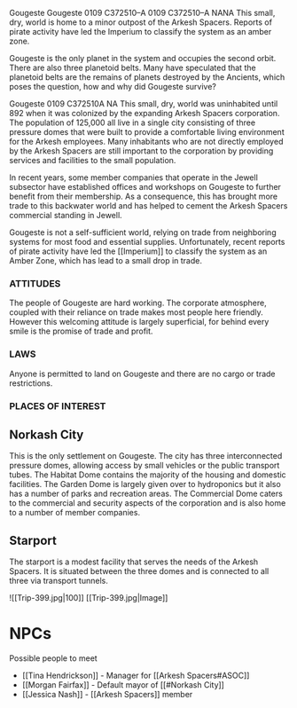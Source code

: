 Gougeste Gougeste 0109 C372510–A 0109 C372510–A NANA This small, dry, world is home to a minor outpost of the Arkesh Spacers. Reports of pirate activity have led the Imperium to classify the system as an amber zone.

Gougeste is the only planet in the system and occupies the second orbit. There are also three planetoid belts. Many have speculated that the planetoid belts are the remains of planets destroyed by the Ancients, which poses the question, how and why did Gougeste survive?

Gougeste 0109 C372510A NA This small, dry, world was uninhabited until 892 when it was colonized by the expanding Arkesh Spacers corporation. The population of 125,000 all live in a single city consisting of three pressure domes that were built to provide a comfortable living environment for the Arkesh employees. Many inhabitants who are not directly employed by the Arkesh Spacers are still important to the corporation by providing services and facilities to the small population.

In recent years, some member companies that operate in the Jewell subsector have established offices and workshops on Gougeste to further benefit from their membership. As a consequence, this has brought more trade to this backwater world and has helped to cement the Arkesh Spacers commercial standing in Jewell.

Gougeste is not a self-sufficient world, relying on trade from neighboring systems for most food and essential supplies. Unfortunately, recent reports of pirate activity have led the [[Imperium]] to classify the system as an Amber Zone, which has lead to a small drop in trade.

### ATTITUDES

The people of Gougeste are hard working. The corporate atmosphere, coupled with their reliance on trade makes most people here friendly. However this welcoming attitude is largely superficial, for behind every smile is the promise of trade and profit.

### LAWS

Anyone is permitted to land on Gougeste and there are no cargo or trade restrictions.

### PLACES OF INTEREST

## Norkash City

This is the only settlement on Gougeste. The city has three interconnected pressure domes, allowing access by small vehicles or the public transport tubes. The Habitat Dome contains the majority of the housing and domestic facilities. The Garden Dome is largely given over to hydroponics but it also has a number of parks and recreation areas. The Commercial Dome caters to the commercial and security aspects of the corporation and is also home to a number of member companies.

## Starport

The starport is a modest facility that serves the needs of the Arkesh Spacers. It is situated between the three domes and is connected to all three via transport tunnels.

![[Trip-399.jpg|100]]
[[Trip-399.jpg|Image]]

# NPCs
Possible people to meet
- [[Tina Hendrickson]] - Manager for [[Arkesh Spacers#ASOC]]
- [[Morgan Fairfax]] - Default mayor of [[#Norkash City]]
- [[Jessica Nash]] - [[Arkesh Spacers]] member
